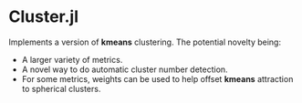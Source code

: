 # Cluster.jl
Implements a version of **kmeans** clustering.
The potential novelty being:
- A larger variety of metrics.
- A novel way to do automatic cluster number detection.
- For some metrics, weights can be used to help offset **kmeans** attraction 
  to spherical clusters.
